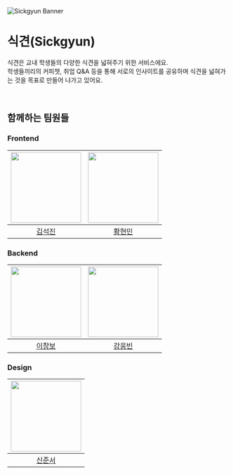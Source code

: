 <img src="https://github.com/sickgyun/sickgyun-client/raw/main/assets/sickgyun_banner.png" alt="Sickgyun Banner">

# 식견(Sickgyun)

식견은 교내 학생들의 다양한 식견을 넓혀주기 위한 서비스에요.<br/>
학생들끼리의 커피챗, 취업 Q&A 등을 통해 서로의 인사이트를 공유하며 식견을 넓혀가는 것을 목표로 만들어 나가고 있어요.

<br>

## 함께하는 팀원들
### Frontend
|<img src="https://avatars.githubusercontent.com/u/102217654?v=4" width="160">|<img src="https://avatars.githubusercontent.com/u/102218665?v=4" width="160">|
|:-:|:-:|
|[김석진](https://github.com/SEOKKAMONI)|[황현민](https://github.com/hyunmin200)|

### Backend
|<img src="https://avatars.githubusercontent.com/u/101192100?v=4" width="160">|<img src="https://avatars.githubusercontent.com/u/95995962?v=4" width="160">|
|:-:|:-:|
|[이창보](https://github.com/jacobhboy)|[강웅빈](https://github.com/Woongbin06)|

### Design
|<img src="https://avatars.githubusercontent.com/u/102123549?v=4" width="160">|
|:-:|
|[신준서](https://github.com/qodldks)|
